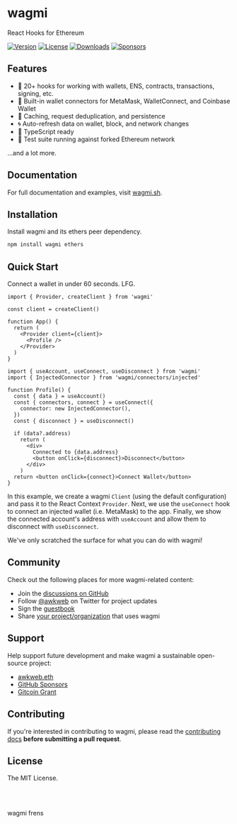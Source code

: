# wagmi

React Hooks for Ethereum

[![Version](https://img.shields.io/npm/v/wagmi?label=&colorB=3fba11)](https://www.npmjs.com/package/wagmi) [![License](https://img.shields.io/npm/l/wagmi?label=&colorB=3fba11)](/LICENSE) [![Downloads](https://img.shields.io/npm/dm/wagmi?colorA=161b22&colorB=3fba11&label=Downloads)](https://www.npmjs.com/package/wagmi) [![Sponsors](https://img.shields.io/github/sponsors/tmm?colorA=161b22&colorB=3fba11&label=Sponsors)](https://github.com/sponsors/tmm)

## Features

- 🚀 20+ hooks for working with wallets, ENS, contracts, transactions, signing, etc.
- 💼 Built-in wallet connectors for MetaMask, WalletConnect, and Coinbase Wallet
- 👟 Caching, request deduplication, and persistence
- 🌀 Auto-refresh data on wallet, block, and network changes
- 🦄 TypeScript ready
- 🌳 Test suite running against forked Ethereum network

...and a lot more.

## Documentation

For full documentation and examples, visit [wagmi.sh](https://wagmi.sh).

## Installation

Install wagmi and its ethers peer dependency.

```bash
npm install wagmi ethers
```

## Quick Start

Connect a wallet in under 60 seconds. LFG.

```tsx
import { Provider, createClient } from 'wagmi'

const client = createClient()

function App() {
  return (
    <Provider client={client}>
      <Profile />
    </Provider>
  )
}

import { useAccount, useConnect, useDisconnect } from 'wagmi'
import { InjectedConnector } from 'wagmi/connectors/injected'

function Profile() {
  const { data } = useAccount()
  const { connectors, connect } = useConnect({
    connector: new InjectedConnector(),
  })
  const { disconnect } = useDisconnect()

  if (data?.address)
    return (
      <div>
        Connected to {data.address}
        <button onClick={disconnect}>Disconnect</button>
      </div>
    )
  return <button onClick={connect}>Connect Wallet</button>
}
```

In this example, we create a wagmi `Client` (using the default configuration) and pass it to the React Context `Provider`. Next, we use the `useConnect` hook to connect an injected wallet (i.e. MetaMask) to the app. Finally, we show the connected account's address with `useAccount` and allow them to disconnect with `useDisconnect`.

We've only scratched the surface for what you can do with wagmi!

## Community

Check out the following places for more wagmi-related content:

- Join the [discussions on GitHub](https://github.com/tmm/wagmi/discussions)
- Follow [@awkweb](https://twitter.com/awkweb) on Twitter for project updates
- Sign the [guestbook](https://github.com/tmm/wagmi/discussions/2)
- Share [your project/organization](https://github.com/tmm/wagmi/discussions/201) that uses wagmi

## Support

Help support future development and make wagmi a sustainable open-source project:

- [awkweb.eth](https://etherscan.io/enslookup-search?search=awkweb.eth)
- [GitHub Sponsors](https://github.com/sponsors/tmm)
- [Gitcoin Grant](https://gitcoin.co/grants/4493/wagmi-react-hooks-library-for-ethereum)

## Contributing

If you're interested in contributing to wagmi, please read the [contributing docs](/.github/CONTRIBUTING.md) **before submitting a pull request**.

## License

The MIT License.

<br />
<br />

wagmi frens
